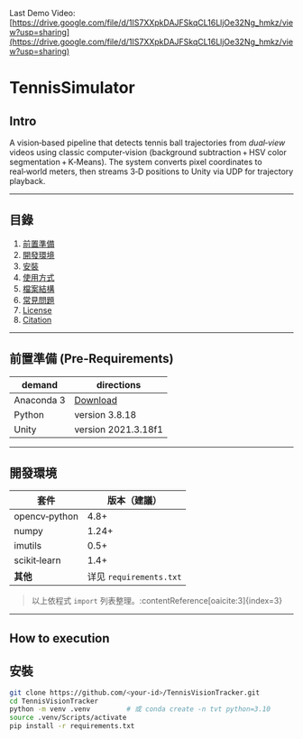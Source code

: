 Last Demo Video: [https://drive.google.com/file/d/1IS7XXpkDAJFSkqCL16LljOe32Ng_hmkz/view?usp=sharing](https://drive.google.com/file/d/1IS7XXpkDAJFSkqCL16LljOe32Ng_hmkz/view?usp=sharing)
# TennisSimulator
## Intro

A vision‑based pipeline that detects tennis ball trajectories from *dual‑view* videos using classic computer‑vision (background subtraction + HSV color segmentation + K‑Means). The system converts pixel coordinates to real‑world meters, then streams 3‑D positions to Unity via UDP for trajectory playback.  

---

## 目錄
1. [前置準備](#前置準備-pre‑requirements)  
2. [開發環境](#開發環境)  
3. [安裝](#安裝)  
4. [使用方式](#使用方式)  
5. [檔案結構](#檔案結構)  
6. [常見問題](#常見問題)  
7. [License](#license)  
8. [Citation](#citation)

---

## 前置準備 (Pre‑Requirements)

| demand | directions |
| --- | --- |
| Anaconda 3 | [Download](https://www.anaconda.com/) |
| Python | version 3.8.18 |
| Unity | version 2021.3.18f1 |

---

## 開發環境

| 套件 | 版本（建議） |
| --- | --- |
| opencv‑python | 4.8+ |
| numpy | 1.24+ |
| imutils | 0.5+ |
| scikit‑learn | 1.4+ |
| **其他** | 详见 `requirements.txt` |

> 以上依程式 `import` 列表整理。:contentReference[oaicite:3]{index=3}

---
## How to execution

## 安裝

```bash
git clone https://github.com/<your‑id>/TennisVisionTracker.git
cd TennisVisionTracker
python -m venv .venv         # 或 conda create -n tvt python=3.10
source .venv/Scripts/activate
pip install -r requirements.txt
